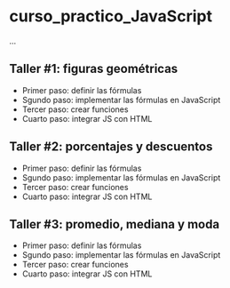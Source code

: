 # curso_practico_JavaScript

...

## Taller #1: figuras geométricas

- Primer paso: definir las fórmulas
- Sgundo paso: implementar las fórmulas en JavaScript
- Tercer paso: crear funciones
- Cuarto paso: integrar JS con HTML

## Taller #2: porcentajes y descuentos

- Primer paso: definir las fórmulas
- Sgundo paso: implementar las fórmulas en JavaScript
- Tercer paso: crear funciones
- Cuarto paso: integrar JS con HTML

## Taller #3: promedio, mediana y moda

- Primer paso: definir las fórmulas
- Sgundo paso: implementar las fórmulas en JavaScript
- Tercer paso: crear funciones
- Cuarto paso: integrar JS con HTML